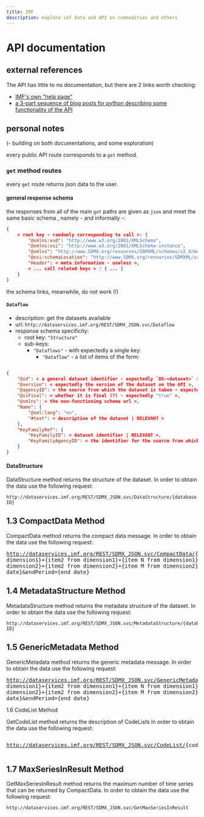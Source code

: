 ```yaml
---
title: IMF
description: explore imf data and API on commodities and others
---
```

# API documentation

## external references

The API has little to no documentation, but there are 2 links worth checking:

* [IMF's own "help page"](https://datahelp.imf.org/knowledgebase/articles/838041-sdmx-2-0-restful-web-service)
* [a 3-part sequence of blog posts for python describing some functionality of the API](http://www.bd-econ.com/imfapi1.html)

## personal notes

(- building on both documentations, and some exploration)

every public API route corresponds to a `get` method.

### `get` method routes

every `get` route returns json data to the user.

#### general response schema

the responses from all of the main `get` paths are given as `json` and meet the same basic schema , namely - and informally -:

```json
{
    < root key - randomly corresponding to call >: {
        "@xmlns:xsd": "http://www.w3.org/2001/XMLSchema",
        "@xmlns:xsi": "http://www.w3.org/2001/XMLSchema-instance",
        "@xmlns": "http://www.SDMX.org/resources/SDMXML/schemas/v2_0/message",
        "@xsi:schemaLocation": "http://www.SDMX.org/resources/SDMXML/schemas/v2_0/structure https://registry.sdmx.org/schemas/v2_0/SDMXStructure.xsd http://www.SDMX.org/resources/SDMXML/schemas/v2_0/message https://registry.sdmx.org/schemas/v2_0/SDMXMessage.xsd",
        "Header": < meta information - useless >,
        < ... call related keys > : { ... }
    }
}
```

the schema links, meanwhile, do not work (!)

#### `Dataflow`

* description: get the datasets available
* url: `http://dataservices.imf.org/REST/SDMX_JSON.svc/Dataflow`
* response schema specificity:
  * root key: `"Structure"`
  * sub-keys:
    * `"Dataflows"` - with expectedly a single key:
      * `"Dataflow"` - a list of items of the form:

```json

{
    "@id": < a general dataset identifier - expectedly `DS-<dataset>` >,
    "@version": < expectedly the version of the dataset on the API >,
    "@agencyID": < the source from which the dataset is taken - expectedly "IMF" >,
    "@isFinal": < whether it is final (?) - expectedly "true" >,
    "@xmlns": < the non-functioning schema url >,
    "Name": {
        "@xml:lang": "en",
        "#text": < description of the dataset | RELEVANT >
    },
    "KeyFamilyRef": {
        "KeyFamilyID": < dataset identifier | RELEVANT >,
        "KeyFamilyAgencyID": < the identifier for the source from which the dataset is taken - expectedly "IMF" >,
    }
}
```

#### DataStructure

DataStructure method returns the structure of the dataset.
In order to obtain the data use the following request:

```
http://dataservices.imf.org/REST/SDMX_JSON.svc/DataStructure/{database ID}
```

## 1.3 CompactData Method

CompactData method returns the compact data message.
In order to obtain the data use the following request:

<pre><a href="http://dataservices.imf.org/REST/SDMX_JSON.svc/CompactData/" title="Link: http://dataservices.imf.org/REST/SDMX_JSON.svc/CompactData/">http://dataservices.imf.org/REST/SDMX_JSON.svc/CompactData/</a><span>{database ID}/{frequency}.{item1 from
dimension1}+{item2 from dimension1}+{item N from dimension1}.{item1 from
dimension2}+{item2 from dimension2}+{item M from dimension2}?startPeriod={start
date}&endPeriod={end date}</span><br/></pre>

## 1.4 MetadataStructure Method

MetadataStructure method returns the metadata structure of the dataset.
In order to obtain the data use the following request:

```
http://dataservices.imf.org/REST/SDMX_JSON.svc/MetadataStructure/{database ID}
```

## 1.5 GenericMetadata Method

GenericMetadata method returns the generic metadata message.
In order to obtain the data use the following request:

<pre><a href="http://dataservices.imf.org/REST/SDMX_JSON.svc/GenericMetadata/" title="Link: http://dataservices.imf.org/REST/SDMX_JSON.svc/GenericMetadata/">http://dataservices.imf.org/REST/SDMX_JSON.svc/GenericMetadata/</a><span>{database ID}/{item1 from
dimension1}+{item2 from dimension1}+{item N from dimension1}.{item1 from
dimension2}+{item2 from dimension2}+{item M from dimension2}?startPeriod={start
date}&endPeriod={end date}</span></pre>

1.6 CodeList Method

GetCodeList method returns the description of CodeLists
In order to obtain the data use the following request:

<pre><p><a href="http://dataservices.imf.org/REST/SDMX_JSON.svc/CodeList/" title="Link: http://dataservices.imf.org/REST/SDMX_JSON.svc/CodeList/">http://dataservices.imf.org/REST/SDMX_JSON.svc/CodeList/</a>{codelist code}_{database ID}</p></pre>

## 1.7 MaxSeriesInResult Method

GetMaxSeriesInResult method returns the maximum number of time series that can be returned by CompactData.
In order to obtain the data use the following request:

```
http://dataservices.imf.org/REST/SDMX_JSON.svc/GetMaxSeriesInResult
```

